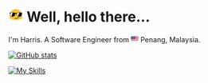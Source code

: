 # <img src="./assets/img/blob-sunglasses.gif" width="30"> Well, hello there... 

I'm Harris. A Software Engineer from <img src="./assets/img/my_square.png" width="15"> Penang, Malaysia.  

[![GitHub stats](https://github-readme-stats.vercel.app/api?username=gar-hadni&count_private=true&show_icons=true&theme=dark)](https://github.com/gar-hadni)

<!-- [![Top Langs](https://github-readme-stats.vercel.app/api/top-langs/?username=anuraghazra&layout=compact&theme=dark)](https://github.com/gar-hadni) -->

[![My Skills](https://skillicons.dev/icons?i=js,ts,html,css,cs,angular,gcp,vscode,github)](https://skillicons.dev)


<!--
**gar-hadni/gar-hadni** is a ✨ _special_ ✨ repository because its `README.md` (this file) appears on your GitHub profile.

Here are some ideas to get you started:

- 🔭 I’m currently working on ...
- 🌱 I’m currently learning ...
- 👯 I’m looking to collaborate on ...
- 🤔 I’m looking for help with ...
- 💬 Ask me about ...
- 📫 How to reach me: ...
- 😄 Pronouns: ...
- ⚡ Fun fact: ...
-->
